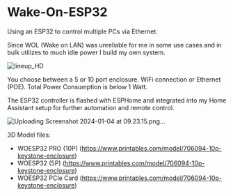 # Wake-On-ESP32
Using an ESP32 to control multiple PCs via Ethernet.

Since WOL (Wake on LAN) was unreliable for me in some use cases and in bulk utilizes to much idle power I build my own system.

![lineup_HD](https://github.com/pixelwave/Wake-On-ESP32/assets/19491804/33a46f0b-b632-4d54-8717-afaebc8437ef)

You choose between a 5 or 10 port enclosure. WiFi connection or Ethernet (POE). Total Power Consumption is below 1 Watt.

The ESP32 controller is flashed with ESPHome and integrated into my Home Assistant setup for further automation and remote control.

![Uploading Screenshot 2024-01-04 at 09.23.15.png…]()


3D Model files:
- WOESP32 PRO (10P) (https://www.printables.com/model/706094-10p-keystone-enclosure)
- WOESP32 (5P) (https://www.printables.com/model/706094-10p-keystone-enclosure)
- WOESP32 PCIe Card (https://www.printables.com/model/706094-10p-keystone-enclosure)
